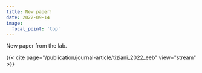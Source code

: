 ```yaml
---
title: New paper!
date: 2022-09-14
image:
  focal_point: 'top'
---
```


New paper from the lab. 

{{< cite page="/publication/journal-article/tiziani_2022_eeb" view="stream" >}}


<!--more-->

